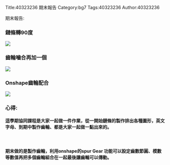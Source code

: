 Title:40323236  期末報告 
Category:bg7
Tags:40323236
Author:40323236 

期末報告:
<!-- PELICAN_END_SUMMARY -->
<h3>鏈條轉90度</h3>
<img src="http://i.imgur.com/GrKllX7.png"> 
</br>
<h3>齒輪嚙合再加一個</h3>
<img src="http://i.imgur.com/0uYfLMo.png"> 
</br>
<h3>Onshape齒輪配合</h3>
<img src="http://i.imgur.com/AQEzgTL.png">
</br>
<h3>心得:</h3>
<h4>這學期協同課程是大家一起做一件作業，從一開始鏈條的製作排出各種圖形，英文字母、到期中製作齒輪、都是大家一起做一點出來的。</h4>
</br>
<h4>期末做的是製作齒輪，利用onshape的spur Gear 功能可以設定齒數節圓、模數等數值再把多個齒輪組合在一起最後讓齒輪可以傳動。</h4>
 

